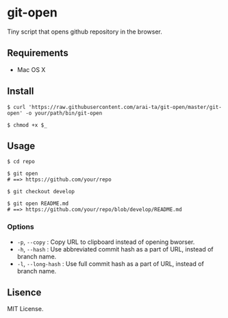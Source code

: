 # git-open

Tiny script that opens github repository in the browser.

## Requirements

- Mac OS X

## Install

    $ curl 'https://raw.githubusercontent.com/arai-ta/git-open/master/git-open' -o your/path/bin/git-open
    
    $ chmod +x $_

## Usage

    $ cd repo
    
    $ git open
    # ==> https://github.com/your/repo
    
    $ git checkout develop
    
    $ git open README.md
    # ==> https://github.com/your/repo/blob/develop/README.md

### Options

* `-p`, `--copy` : Copy URL to clipboard instead of opening bworser.
* `-h`, `--hash` : Use abbreviated commit hash as a part of URL, instead of branch name.
* `-l`, `--long-hash` : Use full commit hash as a part of URL, instead of branch name.

## Lisence

MIT License.

